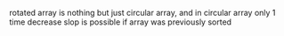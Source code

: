 rotated array is nothing but just circular array, and in circular array only 1 time decrease slop is possible if array was previously sorted